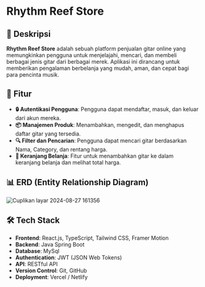 # **Rhythm Reef Store**

## 📝 Deskripsi
**Rhythm Reef Store** adalah sebuah platform penjualan gitar online yang memungkinkan pengguna untuk menjelajahi, mencari, dan membeli berbagai jenis gitar dari berbagai merek. Aplikasi ini dirancang untuk memberikan pengalaman berbelanja yang mudah, aman, dan cepat bagi para pencinta musik.

## 🚀 Fitur
- **🔒 Autentikasi Pengguna**: Pengguna dapat mendaftar, masuk, dan keluar dari akun mereka.
- **📦 Manajemen Produk**: Menambahkan, mengedit, dan menghapus daftar gitar yang tersedia.
- **🔍 Filter dan Pencarian**: Pengguna dapat mencari gitar berdasarkan Nama, Category, dan rentang harga.
- **🛒 Keranjang Belanja**: Fitur untuk menambahkan gitar ke dalam keranjang belanja dan melihat total harga.

## 📊 ERD (Entity Relationship Diagram)
![Cuplikan layar 2024-08-27 161356](https://github.com/user-attachments/assets/094d2afb-bdbb-4dc4-b086-16da7577ed37)


## 🛠️ Tech Stack
- **Frontend**: React.js, TypeScript, Tailwind CSS, Framer Motion
- **Backend**: Java Spring Boot
- **Database**: MySql
- **Authentication**: JWT (JSON Web Tokens)
- **API**: RESTful API
- **Version Control**: Git, GitHub
- **Deployment**: Vercel / Netlify
